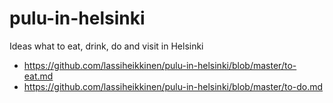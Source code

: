 # pulu-in-helsinki

Ideas what to eat, drink, do and visit in Helsinki

* https://github.com/lassiheikkinen/pulu-in-helsinki/blob/master/to-eat.md
* https://github.com/lassiheikkinen/pulu-in-helsinki/blob/master/to-do.md
